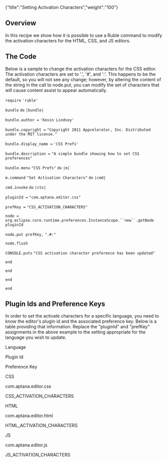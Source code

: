 {"title":"Setting Activation Characters","weight":"100"} 

## Overview

In this recipe we show how it is possible to use a Ruble command to modify the activation characters for the HTML, CSS, and JS editors.

## The Code

Below is a sample to change the activation characters for the CSS editor. The activation characters are set to '.', '#', and ':'. This happens to be the default, so you will not see any change; however, by altering the content of the string in the call to node.put, you can modify the set of characters that will cause content assist to appear automatically.

`require` `'ruble'`

`bundle` `do` `|bundle|`

`bundle.author =` `'Kevin Lindsey'`

`bundle.copyright =` `"Copyright 2011 Appcelerator, Inc. Distributed under the MIT license."`

`bundle.display_name =` `'CSS Prefs'`

`bundle.description =` `"A simple bundle showing how to set CSS preferences"`

`bundle.menu` `"CSS Prefs"`  `do` `|m|`

`m.command` `"Set Activation Characters"`  `do` `|cmd|`

`cmd.invoke` `do` `|ctx|`

`pluginId =` `"com.aptana.editor.css"`

`prefKey =` `"CSS_ACTIVATION_CHARACTERS"`

`node = org.eclipse.core.runtime.preferences.InstanceScope.``new``.getNode pluginId`

`node.put prefKey,` `".#:"`

`node.flush`

`CONSOLE.puts` `"CSS activation character preference has been updated"`

`end`

`end`

`end`

`end`

## Plugin Ids and Preference Keys

In order to set the activate characters for a specific language, you need to know the editor's plugin id and the associated preference key. Below is a table providing that information. Replace the "pluginId" and "prefKey" assignments in the above example to the setting appropriate for the language you wish to update.

Language

Plugin Id

Preference Key

CSS

com.aptana.editor.css

CSS\_ACTIVATION\_CHARACTERS

HTML

com.aptana.editor.html

HTML\_ACTIVATION\_CHARACTERS

JS

com.aptana.editor.js

JS\_ACTIVATION\_CHARACTERS